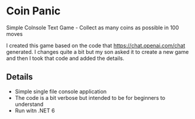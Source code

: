 # Coin Panic
 Simple Colnsole Text Game - Collect as many coins as possible in 100 moves

I created this game based on the code that https://chat.openai.com/chat generated. I changes quite a bit but my son asked it to create a new game and then I took that code and added the details. 

## Details
* Simple single file console application
* The code is a bit verbose but intended to be for beginners to understand
* Run witn .NET 6

